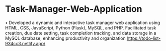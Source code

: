 # Task-Manager-Web-Application
• Developed a dynamic and interactive task manager web application using HTML, CSS, JavaScript, Python (Flask), MySQL, and PHP. Facilitated task creation, due date setting, task completion tracking, and data storage in a MySQL database, enhancing productivity and organization
https://todo-list-934cc3.netlify.app/
